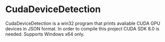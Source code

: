# CudaDeviceDetection

CudaDeviceDetection is a win32 program that prints avaliable CUDA GPU devices in JSON format. In order to compile this project CUDA SDK 8.0 is needed. Supports Windows x64 only. 